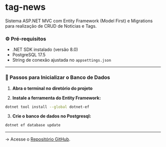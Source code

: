 # tag-news

Sistema ASP.NET MVC com Entity Framework (Model First) e Migrations para realização de CRUD de Noticias e Tags.

### ⚙️ Pré-requisitos

- .NET SDK instalado (versão 8.0)
- PostgreSQL 17.5
- String de conexão ajustada no `appsettings.json`

---

### 🚀 Passos para Inicializar o Banco de Dados

1. **Abra o terminal no diretório do projeto**

2. **Instale a ferramenta do Entity Framework:**

```bash
dotnet tool install --global dotnet-ef
```

3. **Crie o banco de dados no Postgresql:**

```bash
dotnet ef database update
```

---

-> Acesse o [Repositório GitHub](https://github.com/otaviofriedein/tag-news).